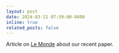 ```yaml
---
layout: post
date: 2024-03-21 07:59:00-0400
inline: true
related_posts: false
---
```


Article on [Le Monde](https://www.lemonde.fr/sciences/article/2024/03/21/la-fontaine-avait-raison-il-faut-cooperer-pour-durer_6223313_1650684.html) about our recent paper.
